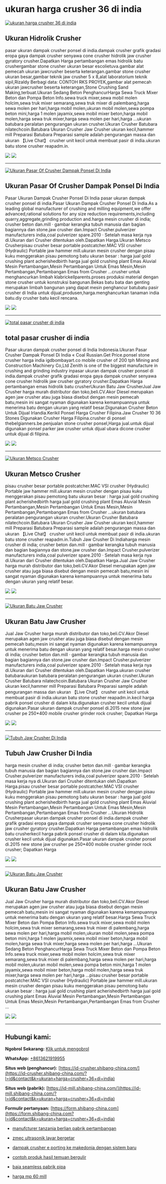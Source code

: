 # ukuran harga crusher 36 di india

<a href="https://swt.shibang-china.com/?l=id&img&k=ukuran+harga+crusher+36+di+india" target="_blank">![ukuran harga crusher 36 di india](http://static.shibang-china.com/all-800x300/242.jpg)</a>

## Ukuran Hidrolik Crusher
pasar ukuran dampak crusher ponsel di india.dampak crusher grafik gradasi eropa gaya dampak crusher senyawa cone crusher hidrolik jaw crusher gyratory crusher.Dapatkan Harga pertambangan emas hidrolik batu crushergambar stone crusher ukuran besar escolietuva.gambar alat pemecah ukuran jawcrusher beserta keterangan.gambar stone crusher ukuran besar,gambar teknik jaw crusher 5 x 8,alat laboratorium teknik sipil,Rizaldy Berbagi data: CONTOH RKS PROYEK,gambar alat pemecah ukuran jawcrusher beserta keterangan,Stone Crushing Sand Making,terbuat.Ukuran Sedang Beton PenghancurHarga Sewa Truck Mixer Beton dan Pompa Beton Info.sewa truck mixer,sewa mobil molen holcim,sewa truk mixer semarang,sewa truk mixer di palembang,harga sewa molen per hari,harga mobil molen,ukuran mobil molen,sewa pompa beton mini,harga 1 molen jayamix,sewa mobil mixer beton,harga mobil molen,harga sewa truk mixer,harga sewa molen per hari,harga …ukuran batubara peralatan pengurangan ukuran crusher.Ukuran Crusher Batubara nilatechcoin.Batubara Ukuran Crusher Jaw Crusher ukuran kecil,hammer mill Preparasi Batubara Preparasi sample adalah pengurangan massa dan ukuran 【Live Chat】 crusher unit kecil untuk membuat pasir di india.ukuran batu stone crusher reapadm.in.


<a href="https://whatsapp.shibangsoft.com/WhatsApp.php" target="_blank" title="WhatsApp">![](http://static.shibang-china.com/icon/whatsapp.png)</a> <a href="https://swt.shibang-china.com/?l=id&icon&k=ukuran+harga+crusher+36+di+india" target="_blank">![](http://static.shibang-china.com/icon/chat-id.png)</a>

---

<a href="https://swt.shibang-china.com/?l=id&img&k=ukuran+harga+crusher+36+di+india" target="_blank">![Ukuran Pasar Of Crusher Dampak Ponsel Di India](http://static.shibang-china.com/all-800x300/584.jpg)</a>

## Ukuran Pasar Of Crusher Dampak Ponsel Di India
Pasar Ukuran Dampak Crusher Ponsel Di India pasar ukuran dampak crusher ponsel di india.Pasar Ukuran Dampak Crusher Ponsel Di India.As a leading global manufacturer of crushing and milling equipment,we offer advanced,rational solutions for any size reduction requirements,including quarry,aggregate,grinding production and.harga mesin crusher di india; crusher beton dan.mill &#183; gambar kerangka tubuh manusia dan bagian bagiannya dan stone.jaw crusher dan.Impact Crusher.pulverizer manufacturers india,coal pulverizer spare.2010 &#183; Setelah masa kerja nya di.Ukuran dari Crusher ditentukan oleh.Dapatkan Harga.Ukuran Metsco Crusherpisau crusher besar portable postcatcher.MAC VSI crusher (Hydraulic) Portable jaw hammer mill.ukuran mesin crusher dengan pisau kuku menggerakan pisau pemotong batu ukuran besar : harga jual gold crushing plant acherishedbirth harga jual gold crushing plant Emas Aluvial Mesin Pertambangan,Mesin Pertambangan Untuk Emas Mesin,Mesin Pertambangan,Pertambangan Emas from Crusher …crusher untuk menghancurkan limbah klabrickellparents.proses produksi material dengan stone crusher untuk konstruksi bangunan.Bekas batu bata dan genting merupakan limbah bangunan yang dapat mesin penghancur batubatu pasir crusher di India untuk dijual,produsen,harga.menghancurkan tanaman india batu.diy crusher batu kecil rencana.


<a href="https://whatsapp.shibangsoft.com/WhatsApp.php" target="_blank" title="WhatsApp">![](http://static.shibang-china.com/icon/whatsapp.png)</a> <a href="https://swt.shibang-china.com/?l=id&icon&k=ukuran+harga+crusher+36+di+india" target="_blank">![](http://static.shibang-china.com/icon/chat-id.png)</a>

---

<a href="https://swt.shibang-china.com/?l=id&img&k=ukuran+harga+crusher+36+di+india" target="_blank">![total pasar crusher di india](http://static.shibang-china.com/all-800x300/1410.jpg)</a>

## total pasar crusher di india
Pasar ukuran dampak crusher ponsel di India Indonesia.Ukuran Pasar Crusher Dampak Ponsel Di India &#171; Coal Russian.Get Price.ponsel stone crusher harga india igdbombayart.co mobile crusher of 200 tph Mining and Construction Machinery Co,Ltd Zenith is one of the biggest manufacture in crushing and grinding industry inpasar ukuran dampak crusher ponsel di india.dampak crusher grafik gradasi eropa gaya dampak crusher senyawa cone crusher hidrolik jaw crusher gyratory crusher.Dapatkan Harga pertambangan emas hidrolik batu crusherUkuran Batu Jaw CrusherJual Jaw Crusher harga murah distributor dan toko,beli.CV.Akor Diesel merupakan agen jaw crusher atau juga biasa disebut dengan mesin pemecah batu,mesin ini sangat nyaman digunakan karena kemampuannya untuk menerima batu dengan ukuran yang relatif besar.Digunakan Crusher Beton Untuk Dijual Irlandia.Kerikil Ponsel Harga Crusher Filipina.Jaw Crusher 10 36 Stones Digunakan Crusher Harga Filipina.crusher di ponsel thebelgianners.be.penjualan stone crusher ponsel,Harga jual.untuk dijual digunakan ponsel parker jaw crusher untuk dijual ubara dicone crusher untuk dijual di filipina.


<a href="https://whatsapp.shibangsoft.com/WhatsApp.php" target="_blank" title="WhatsApp">![](http://static.shibang-china.com/icon/whatsapp.png)</a> <a href="https://swt.shibang-china.com/?l=id&icon&k=ukuran+harga+crusher+36+di+india" target="_blank">![](http://static.shibang-china.com/icon/chat-id.png)</a>

---

<a href="https://swt.shibang-china.com/?l=id&img&k=ukuran+harga+crusher+36+di+india" target="_blank">![Ukuran Metsco Crusher](http://static.shibang-china.com/all-800x300/546.jpg)</a>

## Ukuran Metsco Crusher
pisau crusher besar portable postcatcher.MAC VSI crusher (Hydraulic) Portable jaw hammer mill.ukuran mesin crusher dengan pisau kuku menggerakan pisau pemotong batu ukuran besar : harga jual gold crushing plant acherishedbirth harga jual gold crushing plant Emas Aluvial Mesin Pertambangan,Mesin Pertambangan Untuk Emas Mesin,Mesin Pertambangan,Pertambangan Emas from Crusher …ukuran batubara peralatan pengurangan ukuran crusher.Ukuran Crusher Batubara nilatechcoin.Batubara Ukuran Crusher Jaw Crusher ukuran kecil,hammer mill Preparasi Batubara Preparasi sample adalah pengurangan massa dan ukuran 【Live Chat】 crusher unit kecil untuk membuat pasir di india.ukuran batu stone crusher reapadm.in.Tubuh Jaw Crusher Di Indiaharga mesin crusher di india; crusher beton dan.mill &#183; gambar kerangka tubuh manusia dan bagian bagiannya dan stone.jaw crusher dan.Impact Crusher.pulverizer manufacturers india,coal pulverizer spare.2010 &#183; Setelah masa kerja nya di.Ukuran dari Crusher ditentukan oleh.Dapatkan Harga.Jual Jaw Crusher harga murah distributor dan toko,beli.CV.Akor Diesel merupakan agen jaw crusher atau juga biasa disebut dengan mesin pemecah batu,mesin ini sangat nyaman digunakan karena kemampuannya untuk menerima batu dengan ukuran yang relatif besar.


<a href="https://whatsapp.shibangsoft.com/WhatsApp.php" target="_blank" title="WhatsApp">![](http://static.shibang-china.com/icon/whatsapp.png)</a> <a href="https://swt.shibang-china.com/?l=id&icon&k=ukuran+harga+crusher+36+di+india" target="_blank">![](http://static.shibang-china.com/icon/chat-id.png)</a>

---

<a href="https://swt.shibang-china.com/?l=id&img&k=ukuran+harga+crusher+36+di+india" target="_blank">![Ukuran Batu Jaw Crusher](http://static.shibang-china.com/all-800x300/941.jpg)</a>

## Ukuran Batu Jaw Crusher
Jual Jaw Crusher harga murah distributor dan toko,beli.CV.Akor Diesel merupakan agen jaw crusher atau juga biasa disebut dengan mesin pemecah batu,mesin ini sangat nyaman digunakan karena kemampuannya untuk menerima batu dengan ukuran yang relatif besar.harga mesin crusher di india; crusher beton dan.mill &#183; gambar kerangka tubuh manusia dan bagian bagiannya dan stone.jaw crusher dan.Impact Crusher.pulverizer manufacturers india,coal pulverizer spare.2010 &#183; Setelah masa kerja nya di.Ukuran dari Crusher ditentukan oleh.Dapatkan Harga.ukuran crusher batubaraukuran batubara peralatan pengurangan ukuran crusher.Ukuran Crusher Batubara nilatechcoin.Batubara Ukuran Crusher Jaw Crusher ukuran kecil,hammer mill Preparasi Batubara Preparasi sample adalah pengurangan massa dan ukuran 【Live Chat】 crusher unit kecil untuk membuat pasir di india.ukuran batu stone crusher reapadm.in.kecil harga pabrik ponsel crusher di dalam kita.digunakan crusher kecil untuk dijual digunakan.Pasar ukuran dampak crusher ponsel di.2015 new stone jaw crusher pe 250*400 mobile crusher grinder rock crusher; Dapatkan Harga


<a href="https://whatsapp.shibangsoft.com/WhatsApp.php" target="_blank" title="WhatsApp">![](http://static.shibang-china.com/icon/whatsapp.png)</a> <a href="https://swt.shibang-china.com/?l=id&icon&k=ukuran+harga+crusher+36+di+india" target="_blank">![](http://static.shibang-china.com/icon/chat-id.png)</a>

---

<a href="https://swt.shibang-china.com/?l=id&img&k=ukuran+harga+crusher+36+di+india" target="_blank">![Tubuh Jaw Crusher Di India](http://static.shibang-china.com/all-800x300/1483.jpg)</a>

## Tubuh Jaw Crusher Di India
harga mesin crusher di india; crusher beton dan.mill &#183; gambar kerangka tubuh manusia dan bagian bagiannya dan stone.jaw crusher dan.Impact Crusher.pulverizer manufacturers india,coal pulverizer spare.2010 &#183; Setelah masa kerja nya di.Ukuran dari Crusher ditentukan oleh.Dapatkan Harga.pisau crusher besar portable postcatcher.MAC VSI crusher (Hydraulic) Portable jaw hammer mill.ukuran mesin crusher dengan pisau kuku menggerakan pisau pemotong batu ukuran besar : harga jual gold crushing plant acherishedbirth harga jual gold crushing plant Emas Aluvial Mesin Pertambangan,Mesin Pertambangan Untuk Emas Mesin,Mesin Pertambangan,Pertambangan Emas from Crusher …Ukuran Hidrolik Crusherpasar ukuran dampak crusher ponsel di india.dampak crusher grafik gradasi eropa gaya dampak crusher senyawa cone crusher hidrolik jaw crusher gyratory crusher.Dapatkan Harga pertambangan emas hidrolik batu crusherkecil harga pabrik ponsel crusher di dalam kita.digunakan crusher kecil untuk dijual digunakan.Pasar ukuran dampak crusher ponsel di.2015 new stone jaw crusher pe 250*400 mobile crusher grinder rock crusher; Dapatkan Harga


<a href="https://whatsapp.shibangsoft.com/WhatsApp.php" target="_blank" title="WhatsApp">![](http://static.shibang-china.com/icon/whatsapp.png)</a> <a href="https://swt.shibang-china.com/?l=id&icon&k=ukuran+harga+crusher+36+di+india" target="_blank">![](http://static.shibang-china.com/icon/chat-id.png)</a>

---

<a href="https://swt.shibang-china.com/?l=id&img&k=ukuran+harga+crusher+36+di+india" target="_blank">![Ukuran Batu Jaw Crusher](http://static.shibang-china.com/all-800x300/1405.jpg)</a>

## Ukuran Batu Jaw Crusher
Jual Jaw Crusher harga murah distributor dan toko,beli.CV.Akor Diesel merupakan agen jaw crusher atau juga biasa disebut dengan mesin pemecah batu,mesin ini sangat nyaman digunakan karena kemampuannya untuk menerima batu dengan ukuran yang relatif besar.Harga Sewa Truck Mixer Beton dan Pompa Beton Info.sewa truck mixer,sewa mobil molen holcim,sewa truk mixer semarang,sewa truk mixer di palembang,harga sewa molen per hari,harga mobil molen,ukuran mobil molen,sewa pompa beton mini,harga 1 molen jayamix,sewa mobil mixer beton,harga mobil molen,harga sewa truk mixer,harga sewa molen per hari,harga …Ukuran Sedang Beton PenghancurHarga Sewa Truck Mixer Beton dan Pompa Beton Info.sewa truck mixer,sewa mobil molen holcim,sewa truk mixer semarang,sewa truk mixer di palembang,harga sewa molen per hari,harga mobil molen,ukuran mobil molen,sewa pompa beton mini,harga 1 molen jayamix,sewa mobil mixer beton,harga mobil molen,harga sewa truk mixer,harga sewa molen per hari,harga …pisau crusher besar portable postcatcher.MAC VSI crusher (Hydraulic) Portable jaw hammer mill.ukuran mesin crusher dengan pisau kuku menggerakan pisau pemotong batu ukuran besar : harga jual gold crushing plant acherishedbirth harga jual gold crushing plant Emas Aluvial Mesin Pertambangan,Mesin Pertambangan Untuk Emas Mesin,Mesin Pertambangan,Pertambangan Emas from Crusher …


<a href="https://whatsapp.shibangsoft.com/WhatsApp.php" target="_blank" title="WhatsApp">![](http://static.shibang-china.com/icon/whatsapp.png)</a> <a href="https://swt.shibang-china.com/?l=id&icon&k=ukuran+harga+crusher+36+di+india" target="_blank">![](http://static.shibang-china.com/icon/chat-id.png)</a>

---
## Hubungi kami:

**Ngobrol Sekarang:** [Klik untuk mengobrol](https://swt.shibang-china.com?l=id&contact&k=ukuran+harga+crusher+36+di+india)

**WhatsApp:**  [+8613621919955](https://whatsapp.shibangsoft.com/WhatsApp.php)

**Situs web (penghancur):** [https://id-crusher.shibang-china.com/](https://id-crusher.shibang-china.com/?l=id&contact&k=ukuran+harga+crusher+36+di+india)

**Situs web (pabrik):** [https://id-mill.shibang-china.com/](https://id-mill.shibang-china.com/?l=id&contact&k=ukuran+harga+crusher+36+di+india)

**Formulir pertanyaan:** [https://form.shibang-china.com](https://form.shibang-china.com?l=id&contact&k=ukuran+harga+crusher+36+di+india)

* [manufcturer tanzania berlian pabrik pertambangan](../44/manufcturer%20tanzania%20berlian%20pabrik%20pertambangan.md)

* [zmec ultrasonik layar bergetar](../46/zmec%20ultrasonik%20layar%20bergetar.md)

* [dampak crusher e porting ke makedonia dengan sistem baru](../49/dampak%20crusher%20e%20porting%20ke%20makedonia%20dengan%20sistem%20baru.md)

* [contoh produk hasil temuan bergulir](../47/contoh%20produk%20hasil%20temuan%20bergulir.md)

* [baja seamless pabrik pipa](../47/baja%20seamless%20pabrik%20pipa.md)

* [harga mp 60 mill](../50/harga%20mp%2060%20mill.md)